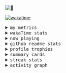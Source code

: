 [![🐙](https://hits.seeyoufarm.com/api/count/incr/badge.svg?url=https%3A%2F%2Fgithub.com%2Fktnkk%2Fhit-counter&count_bg=%23070707&title_bg=%23070707&icon=&icon_color=%23E7E7E7&title=visitors&edge_flat=true)](https://hits.seeyoufarm.com)

[![wakatime](https://wakatime.com/badge/user/43ee8060-219a-4cc8-b7a0-9a681ab5a8a7.svg)](https://wakatime.com/@43ee8060-219a-4cc8-b7a0-9a681ab5a8a7)

<details>
  <summary> <samp>my metrics</samp></summary>
  
  <br>
  
 ![🐳](https://github.com/kkhys/kkhys/blob/main/github-metrics.svg)
  
  ***
</details>

<details>
  <summary> <samp>wakaTime stats</samp></summary>
  
  <br>
  
<!--START_SECTION:waka-->
![Code Time](http://img.shields.io/badge/Code%20Time-1%2C357%20hrs%2027%20mins-blue)

**🐱 My GitHub Data** 

> 📦 5.1 MB Used in GitHub's Storage 
 > 
> 🏆 2,715 Contributions in the Year 2023
 > 
> 💼 Opted to Hire
 > 
> 📜 3 Public Repositories 
 > 
> 🔑 59 Private Repositories 
 > 
**I'm an Early 🐤** 

```text
🌞 Morning                11139 commits       ███████████░░░░░░░░░░░░░░   42.66 % 
🌆 Daytime                6156 commits        ██████░░░░░░░░░░░░░░░░░░░   23.57 % 
🌃 Evening                7511 commits        ███████░░░░░░░░░░░░░░░░░░   28.76 % 
🌙 Night                  1307 commits        █░░░░░░░░░░░░░░░░░░░░░░░░   05.01 % 
```
📅 **I'm Most Productive on Monday** 

```text
Monday                   4814 commits        █████░░░░░░░░░░░░░░░░░░░░   18.44 % 
Tuesday                  4392 commits        ████░░░░░░░░░░░░░░░░░░░░░   16.82 % 
Wednesday                4560 commits        ████░░░░░░░░░░░░░░░░░░░░░   17.46 % 
Thursday                 4182 commits        ████░░░░░░░░░░░░░░░░░░░░░   16.02 % 
Friday                   4416 commits        ████░░░░░░░░░░░░░░░░░░░░░   16.91 % 
Saturday                 1942 commits        ██░░░░░░░░░░░░░░░░░░░░░░░   07.44 % 
Sunday                   1807 commits        ██░░░░░░░░░░░░░░░░░░░░░░░   06.92 % 
```


📊 **This Week I Spent My Time On** 

```text
🕑︎ Time Zone: Asia/Tokyo

💬 Programming Languages: 
Other                    22 hrs 47 mins      ███████████████░░░░░░░░░░   59.09 % 
Java                     6 hrs 2 mins        ████░░░░░░░░░░░░░░░░░░░░░   15.66 % 
HTML                     3 hrs 51 mins       ██░░░░░░░░░░░░░░░░░░░░░░░   10.00 % 
Play2                    1 hr 43 mins        █░░░░░░░░░░░░░░░░░░░░░░░░   04.49 % 
TypeScript               1 hr 14 mins        █░░░░░░░░░░░░░░░░░░░░░░░░   03.24 % 

🔥 Editors: 
Chrome                   22 hrs 47 mins      ███████████████░░░░░░░░░░   59.09 % 
IntelliJ                 12 hrs 36 mins      ████████░░░░░░░░░░░░░░░░░   32.71 % 
WebStorm                 3 hrs 9 mins        ██░░░░░░░░░░░░░░░░░░░░░░░   08.20 % 

💻 Operating System: 
Mac                      38 hrs 33 mins      █████████████████████████   100.00 % 
```


 Last Updated on 2023/08/25 18:40:36 UTC
<!--END_SECTION:waka-->
  
  ***
</details>


<details>
  <summary> <samp>now playing</samp></summary>
  
  <br>
 
 [![🐟](https://spotify-github-profile.vercel.app/api/view?uid=31ryofms4dnv7mrohhepo4c4zgqu&cover_image=true&theme=default&show_offline=false&background_color=121212&bar_color=53b14f&bar_color_cover=false)](https://open.spotify.com/user/31ryofms4dnv7mrohhepo4c4zgqu)
  
  ***
</details>

<details>
  <summary> <samp>github readme stats</samp></summary>
  
  <br>
  
 <p align="left"> 
  <img alt="🐠" src="https://github-readme-stats.vercel.app/api?username=kkhys&count_private=true&show_icons=true&theme=dark&include_all_commits=true" />
  <img alt="🐟" src="https://github-readme-stats.vercel.app/api/top-langs/?username=kkhys&layout=compact&theme=dark&langs_count=10&hide=HTML,CSS,SCSS" />
</p>
  
  ***
</details>

<details>
  <summary> <samp>profile trophies</samp></summary>
  
  <br>
  
  [![🐬](https://github-profile-trophy.vercel.app/?username=kkhys&rank=SECRET,SSS,SS,S,AAA,AA,A&theme=darkhub&row=1&margin-w=10&no-bg=true)](https://github.com/ryo-ma/github-profile-trophy)
  
  ***
</details>

<details>
  <summary> <samp>summary cards</samp></summary>
  
  <br>
  
  ![🐋](https://github-profile-summary-cards.vercel.app/api/cards/profile-details?username=kkhys&theme=github_dark)
  ![🦑](https://github-profile-summary-cards.vercel.app/api/cards/repos-per-language?username=kkhys&theme=github_dark)
  ![🦭](https://github-profile-summary-cards.vercel.app/api/cards/most-commit-language?username=kkhys&theme=github_dark)
  ![🦀](https://github-profile-summary-cards.vercel.app/api/cards/stats?username=kkhys&theme=github_dark)
  ![🦈](https://github-profile-summary-cards.vercel.app/api/cards/productive-time?username=kkhys&theme=github_dark)
  
  ***
</details>

<details>
  <summary> <samp>streak stats</samp></summary>
  
  <br>
  
  [![🐠](http://github-readme-streak-stats.herokuapp.com?user=kkhys&theme=dark)](https://git.io/streak-stats)
  
  ***
</details>

<details>
  <summary> <samp>activity graph</samp></summary>
  
  <br>
  
  [![🐡](https://github-readme-activity-graph.cyclic.app/graph?username=kkhys&theme=xcode)](https://github.com/ashutosh00710/github-readme-activity-graph)
  
  ***
</details>
